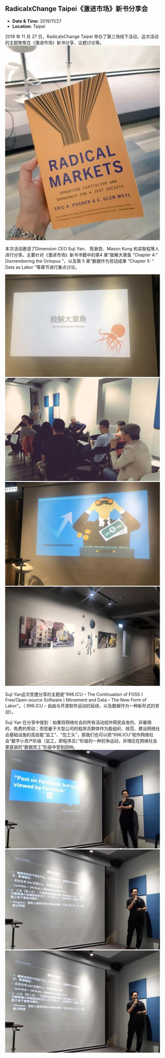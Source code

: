 ## RadicalxChange Taipei《激进市场》新书分享会

- **Date & Time**: 2019/11/27
- **Location**: Taipei

2019 年 11 月 27 日，RadicalxChange Taipei 举办了第三场线下活动，这次活动的主题聚焦在《激进市场》新书分享、议题讨论等。
![1](/news/img/8/1.jpg)

本次活动邀请了Dimension CEO Suji Yan、 陈昶吾、Mason Kung 和梁智程等人进行分享。主要针对《激进市场》新书书籍中的第4 章“肢解大章鱼 ”Chapter 4:" Dismembering the Octopus "，以及第 5 章“数据作为劳动成果 ”Chapter 5: “ Data as Labor "等章节进行重点讨论。

![1](/news/img/8/2.jpg)
![1](/news/img/8/3.jpg)
![1](/news/img/8/4.jpg)
![1](/news/img/8/5.jpg)

Suji Yan这次受邀分享的主题是“996.ICU – The Continuation of FOSS ( Free/Open-source Software ) Movement and Data – The New Form of Labor”。（ 996.ICU – 自由与开源软件运动的延续，以及数据作为一种新形式的劳动）。

Suji Yan 在分享中提到：如果将网络社会的所有活动视作网民自发的、非雇佣的、免费的劳动；而受雇于大型公司的程序员群体作为能组织、规范、建设网络社会基础设施的高技能“监工”、“包工头”，那我们也可以把“996.ICU”视作网络社会“数字小资产阶级（监工，即程序员）”阶级的一种抗争运动，并理应在网络社会更底层的“数据劳工”阶级中受到回响。
![1](/news/img/8/7.jpg)
![1](/news/img/8/8.jpg)
![1](/news/img/8/9.jpg)
